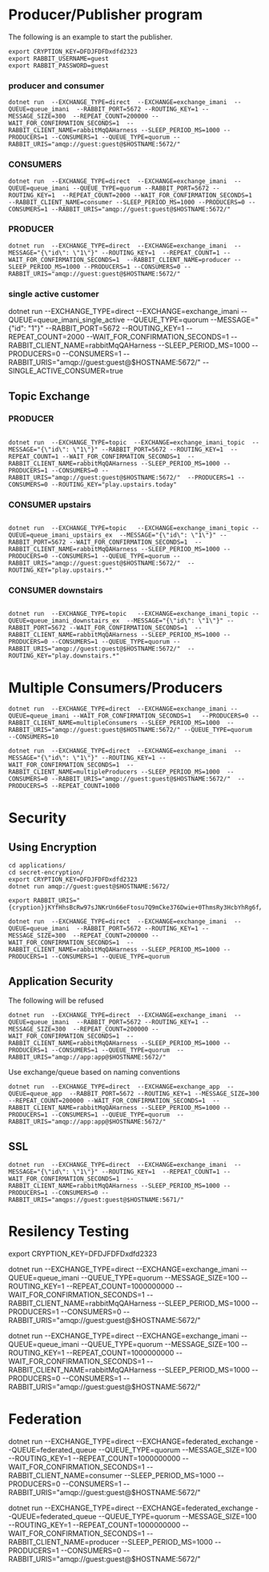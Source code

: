 # Producer/Publisher program


The following is an example to start the publisher.

```shell script
export CRYPTION_KEY=DFDJFDFDxdfd2323
export RABBIT_USERNAME=guest
export RABBIT_PASSWORD=guest
```


### producer and consumer

```shell script
dotnet run  --EXCHANGE_TYPE=direct  --EXCHANGE=exchange_imani  --QUEUE=queue_imani  --RABBIT_PORT=5672 --ROUTING_KEY=1 --MESSAGE_SIZE=300  --REPEAT_COUNT=200000 --WAIT_FOR_CONFIRMATION_SECONDS=1  --RABBIT_CLIENT_NAME=rabbitMqQAHarness --SLEEP_PERIOD_MS=1000 --PRODUCERS=1 --CONSUMERS=1 --QUEUE_TYPE=quorum --RABBIT_URIS="amqp://guest:guest@$HOSTNAME:5672/"
```






### CONSUMERS

```shell script
dotnet run  --EXCHANGE_TYPE=direct  --EXCHANGE=exchange_imani  --QUEUE=queue_imani --QUEUE_TYPE=quorum --RABBIT_PORT=5672 --ROUTING_KEY=1  --REPEAT_COUNT=2000 --WAIT_FOR_CONFIRMATION_SECONDS=1  --RABBIT_CLIENT_NAME=consumer --SLEEP_PERIOD_MS=1000 --PRODUCERS=0 --CONSUMERS=1 --RABBIT_URIS="amqp://guest:guest@$HOSTNAME:5672/"
 ```


### PRODUCER

```shell script
dotnet run  --EXCHANGE_TYPE=direct  --EXCHANGE=exchange_imani  --MESSAGE="{\"id\": \"1\"}" --ROUTING_KEY=1  --REPEAT_COUNT=1 --WAIT_FOR_CONFIRMATION_SECONDS=1  --RABBIT_CLIENT_NAME=producer --SLEEP_PERIOD_MS=1000 --PRODUCERS=1 --CONSUMERS=0 --RABBIT_URIS="amqp://guest:guest@$HOSTNAME:5672/"
 ```


### single active customer

dotnet run  --EXCHANGE_TYPE=direct  --EXCHANGE=exchange_imani  --QUEUE=queue_imani_single_active --QUEUE_TYPE=quorum  --MESSAGE="{\"id\": \"1\"}" --RABBIT_PORT=5672 --ROUTING_KEY=1  --REPEAT_COUNT=2000 --WAIT_FOR_CONFIRMATION_SECONDS=1  --RABBIT_CLIENT_NAME=rabbitMqQAHarness --SLEEP_PERIOD_MS=1000 --PRODUCERS=0 --CONSUMERS=1 --RABBIT_URIS="amqp://guest:guest@$HOSTNAME:5672/" --SINGLE_ACTIVE_CONSUMER=true


## Topic Exchange

### PRODUCER

```shell script

dotnet run  --EXCHANGE_TYPE=topic  --EXCHANGE=exchange_imani_topic  --MESSAGE="{\"id\": \"1\"}" --RABBIT_PORT=5672 --ROUTING_KEY=1  --REPEAT_COUNT=1 --WAIT_FOR_CONFIRMATION_SECONDS=1  --RABBIT_CLIENT_NAME=rabbitMqQAHarness --SLEEP_PERIOD_MS=1000 --PRODUCERS=1 --CONSUMERS=0 --RABBIT_URIS="amqp://guest:guest@$HOSTNAME:5672/"  --PRODUCERS=1 --CONSUMERS=0 --ROUTING_KEY="play.upstairs.today"
```

### CONSUMER upstairs


```shell script

dotnet run  --EXCHANGE_TYPE=topic   --EXCHANGE=exchange_imani_topic --QUEUE=queue_imani_upstairs_ex  --MESSAGE="{\"id\": \"1\"}" --RABBIT_PORT=5672 --WAIT_FOR_CONFIRMATION_SECONDS=1  --RABBIT_CLIENT_NAME=rabbitMqQAHarness --SLEEP_PERIOD_MS=1000 --PRODUCERS=0 --CONSUMERS=1 --QUEUE_TYPE=quorum --RABBIT_URIS="amqp://guest:guest@$HOSTNAME:5672/"  --ROUTING_KEY="play.upstairs.*"
```

### CONSUMER downstairs

```shell script

dotnet run  --EXCHANGE_TYPE=topic   --EXCHANGE=exchange_imani_topic --QUEUE=queue_imani_downstairs_ex  --MESSAGE="{\"id\": \"1\"}" --RABBIT_PORT=5672 --WAIT_FOR_CONFIRMATION_SECONDS=1  --RABBIT_CLIENT_NAME=rabbitMqQAHarness --SLEEP_PERIOD_MS=1000 --PRODUCERS=0 --CONSUMERS=1 --QUEUE_TYPE=quorum --RABBIT_URIS="amqp://guest:guest@$HOSTNAME:5672/"  --ROUTING_KEY="play.downstairs.*"
```

# Multiple Consumers/Producers


```shell script
dotnet run  --EXCHANGE_TYPE=direct  --EXCHANGE=exchange_imani --QUEUE=queue_imani --WAIT_FOR_CONFIRMATION_SECONDS=1   --PRODUCERS=0 --RABBIT_CLIENT_NAME=multipleConsumers --SLEEP_PERIOD_MS=1000  --RABBIT_URIS="amqp://guest:guest@$HOSTNAME:5672/" --QUEUE_TYPE=quorum  --CONSUMERS=10
```

```shell script
dotnet run  --EXCHANGE_TYPE=direct  --EXCHANGE=exchange_imani  --MESSAGE="{\"id\": \"1\"}" --ROUTING_KEY=1 --WAIT_FOR_CONFIRMATION_SECONDS=1  --RABBIT_CLIENT_NAME=multipleProducers --SLEEP_PERIOD_MS=1000  --CONSUMERS=0 --RABBIT_URIS="amqp://guest:guest@$HOSTNAME:5672/"  --PRODUCERS=5 --REPEAT_COUNT=1000
```




# Security 

## Using Encryption

```shell script
cd applications/
cd secret-encryption/
export CRYPTION_KEY=DFDJFDFDxdfd2323
dotnet run amqp://guest:guest@$HOSTNAME:5672/
```

```shell script
export RABBIT_URIS="{cryption}jKYfHhsBcRw97sJNKrUn66eFtosu7Q9mCke376Dwie+0ThmsRy3HcbYhRg6f/kpQhnNPOdJb7tDFm1X4U5KrMQ=="
```

```shell script
dotnet run  --EXCHANGE_TYPE=direct  --EXCHANGE=exchange_imani  --QUEUE=queue_imani  --RABBIT_PORT=5672 --ROUTING_KEY=1 --MESSAGE_SIZE=300  --REPEAT_COUNT=200000 --WAIT_FOR_CONFIRMATION_SECONDS=1  --RABBIT_CLIENT_NAME=rabbitMqQAHarness --SLEEP_PERIOD_MS=1000 --PRODUCERS=1 --CONSUMERS=1 --QUEUE_TYPE=quorum 
```

## Application Security


The following will be refused

```
dotnet run  --EXCHANGE_TYPE=direct  --EXCHANGE=exchange_imani  --QUEUE=queue_imani  --RABBIT_PORT=5672 --ROUTING_KEY=1 --MESSAGE_SIZE=300  --REPEAT_COUNT=200000 --WAIT_FOR_CONFIRMATION_SECONDS=1  --RABBIT_CLIENT_NAME=rabbitMqQAHarness --SLEEP_PERIOD_MS=1000 --PRODUCERS=1 --CONSUMERS=1 --QUEUE_TYPE=quorum  --RABBIT_URIS="amqp://app:app@$HOSTNAME:5672/"
```

Use exchange/queue based on naming conventions

```
dotnet run  --EXCHANGE_TYPE=direct  --EXCHANGE=exchange_app  --QUEUE=queue_app  --RABBIT_PORT=5672 --ROUTING_KEY=1 --MESSAGE_SIZE=300  --REPEAT_COUNT=200000 --WAIT_FOR_CONFIRMATION_SECONDS=1  --RABBIT_CLIENT_NAME=rabbitMqQAHarness --SLEEP_PERIOD_MS=1000 --PRODUCERS=1 --CONSUMERS=1 --QUEUE_TYPE=quorum  --RABBIT_URIS="amqp://app:app@$HOSTNAME:5672/"
```

## SSL

```
dotnet run  --EXCHANGE_TYPE=direct  --EXCHANGE=exchange_imani  --MESSAGE="{\"id\": \"1\"}" --ROUTING_KEY=1  --REPEAT_COUNT=1 --WAIT_FOR_CONFIRMATION_SECONDS=1  --RABBIT_CLIENT_NAME=rabbitMqQAHarness --SLEEP_PERIOD_MS=1000 --PRODUCERS=1 --CONSUMERS=0 --RABBIT_URIS="amqps://guest:guest@$HOSTNAME:5671/"

 ```



# Resilency Testing

export CRYPTION_KEY=DFDJFDFDxdfd2323


dotnet run  --EXCHANGE_TYPE=direct  --EXCHANGE=exchange_imani --QUEUE=queue_imani --QUEUE_TYPE=quorum  --MESSAGE_SIZE=100 --ROUTING_KEY=1  --REPEAT_COUNT=1000000000 --WAIT_FOR_CONFIRMATION_SECONDS=1  --RABBIT_CLIENT_NAME=rabbitMqQAHarness --SLEEP_PERIOD_MS=1000 --PRODUCERS=1 --CONSUMERS=0 --RABBIT_URIS="amqp://guest:guest@$HOSTNAME:5672/"



dotnet run  --EXCHANGE_TYPE=direct  --EXCHANGE=exchange_imani --QUEUE=queue_imani --QUEUE_TYPE=quorum  --MESSAGE_SIZE=100 --ROUTING_KEY=1  --REPEAT_COUNT=1000000000 --WAIT_FOR_CONFIRMATION_SECONDS=1  --RABBIT_CLIENT_NAME=rabbitMqQAHarness --SLEEP_PERIOD_MS=1000 --PRODUCERS=0 --CONSUMERS=1 --RABBIT_URIS="amqp://guest:guest@$HOSTNAME:5672/"


# Federation

dotnet run  --EXCHANGE_TYPE=direct  --EXCHANGE=federated_exchange --QUEUE=federated_queue --QUEUE_TYPE=quorum  --MESSAGE_SIZE=100 --ROUTING_KEY=1  --REPEAT_COUNT=1000000000 --WAIT_FOR_CONFIRMATION_SECONDS=1  --RABBIT_CLIENT_NAME=consumer --SLEEP_PERIOD_MS=1000 --PRODUCERS=0 --CONSUMERS=1 --RABBIT_URIS="amqp://guest:guest@$HOSTNAME:5672/"


dotnet run  --EXCHANGE_TYPE=direct  --EXCHANGE=federated_exchange  --QUEUE=federated_queue  --QUEUE_TYPE=quorum  --MESSAGE_SIZE=100 --ROUTING_KEY=1  --REPEAT_COUNT=1000000000 --WAIT_FOR_CONFIRMATION_SECONDS=1  --RABBIT_CLIENT_NAME=producer --SLEEP_PERIOD_MS=1000 --PRODUCERS=1 --CONSUMERS=0 --RABBIT_URIS="amqp://guest:guest@$HOSTNAME:5672/"
